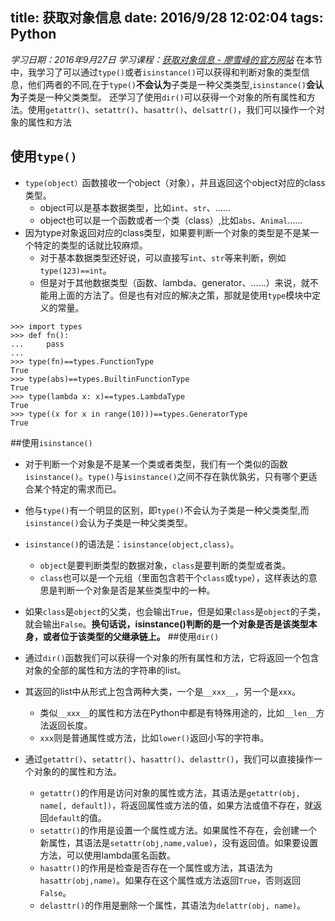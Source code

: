 ﻿title: 获取对象信息
date: 2016/9/28 12:02:04
tags: Python
---

*学习日期：2016年9月27日*
*学习课程：[获取对象信息 - 廖雪峰的官方网站](http://www.liaoxuefeng.com/wiki/0014316089557264a6b348958f449949df42a6d3a2e542c000/001431866385235335917b66049448ab14a499afd5b24db000)*
在本节中，我学习了可以通过`type()`或者`isinstance()`可以获得和判断对象的类型信息，他们两者的不同,在于`type()`**不会认为**子类是一种父类类型,`isinstance()`**会认为**子类是一种父类类型。
还学习了使用`dir()`可以获得一个对象的所有属性和方法。使用`getattr()`、`setattr()`、`hasattr()`、`delsattr()`，我们可以操作一个对象的属性和方法
## 使用`type()`
- `type(object）`函数接收一个object（对象），并且返回这个object对应的class类型。
  - object可以是基本数据类型，比如`int`、`str`、……
  - object也可以是一个函数或者一个类（class）,比如`abs`、`Animal`……
- 因为type对象返回对应的class类型，如果要判断一个对象的类型是不是某一个特定的类型的话就比较麻烦。
  - 对于基本数据类型还好说，可以直接写`int`、`str`等来判断，例如`type(123)==int`。
  - 但是对于其他数据类型（函数、lambda、generator、……）来说，就不能用上面的方法了。但是也有对应的解决之策，那就是使用`type`模块中定义的常量。
```
>>> import types
>>> def fn():
...     pass
...
>>> type(fn)==types.FunctionType
True
>>> type(abs)==types.BuiltinFunctionType
True
>>> type(lambda x: x)==types.LambdaType
True
>>> type((x for x in range(10)))==types.GeneratorType
True
```
##使用`isinstance()`
- 对于判断一个对象是不是某一个类或者类型，我们有一个类似的函数`isinstance()`。`type()`与`isinstance()`之间不存在孰优孰劣，只有哪个更适合某个特定的需求而已。

- 他与`type()`有一个明显的区别，即`type()`不会认为子类是一种父类类型,而`isinstance()`会认为子类是一种父类类型。

- `isinstance()`的语法是：`isinstance(object,class)`。
  - `object`是要判断类型的数据对象，`class`是要判断的类型或者类。
  - `class`也可以是一个元组（里面包含若干个`class`或`type`），这样表达的意思是判断一个对象是否是某些类型中的一种。

- 如果`class`是`object`的父类，也会输出`True`，但是如果`class`是`object`的子类，就会输出`False`。**换句话说，isinstance()判断的是一个对象是否是该类型本身，或者位于该类型的父继承链上。**
##使用`dir()`
- 通过`dir()`函数我们可以获得一个对象的所有属性和方法，它将返回一个包含对象的全部的属性和方法的字符串的list。
- 其返回的list中从形式上包含两种大类，一个是`__xxx__`，另一个是`xxx`。
  - 类似`__xxx__`的属性和方法在Python中都是有特殊用途的，比如`__len__`方法返回长度。
  - `xxx`则是普通属性或方法，比如`lower()`返回小写的字符串。
- 通过`getattr()`、`setattr()`、`hasattr()`、`delasttr()`，我们可以直接操作一个对象的的属性和方法。
  - `getattr()`的作用是访问对象的属性或方法，其语法是`getattr(obj, name[, default])`，将返回属性或方法的值，如果方法或值不存在，就返回`default`的值。
  - `setattr()`的作用是设置一个属性或方法。如果属性不存在，会创建一个新属性，其语法是`setattr(obj,name,value)`，没有返回值。如果要设置方法，可以使用lambda匿名函数。
  - `hasattr()`的作用是检查是否存在一个属性或方法，其语法为`hasattr(obj,name)`。如果存在这个属性或方法返回`True`，否则返回`False`。
  - `delasttr()`的作用是删除一个属性，其语法为`delattr(obj, name)`。





